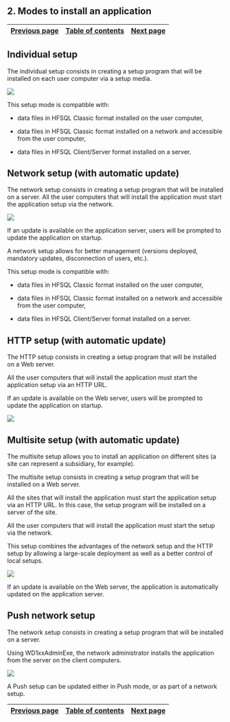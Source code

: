 
## 2. Modes to install an application
			

| [Previous page](../Concepts_WD/1410087079.md) | [Table of contents](../Concepts_WD/1410087098.md) | [Next page](../Concepts_WD/1410087081.md) |
| --- | --- | --- |



<a name="NOTE1"></a>
<a name="NOTE1_1"></a>


## Individual setup
<a name="individual_setup_ELTTEXTE000163"></a>
The individual setup consists in creating a setup program that will be installed on each user computer via a setup media.

![](https://doc.pcsoft.fr/en-US/images/image.awp?langid=3&name=P5_Installation_classique.gif)


This setup mode is compatible with:

- data files in HFSQL Classic format installed on the user computer,

- data files in HFSQL Classic format installed on a network and accessible from the user computer,

- data files in HFSQL Client/Server format installed on a server.




<a name="NOTE2"></a>
<a name="NOTE2_1"></a>


## Network setup (with automatic update)
<a name="network_setup_with_automatic_update_ELTTEXTE000187"></a>
The network setup consists in creating a setup program that will be installed on a server. All the user computers that will install the application must start the application setup via the network. 

![](https://doc.pcsoft.fr/en-US/images/image.awp?langid=3&name=P5_Installation_reseau.gif)


If an update is available on the application server, users will be prompted to update the application on startup.

A network setup allows for better management (versions deployed, mandatory updates, disconnection of users, etc.).

This setup mode is compatible with:

- data files in HFSQL Classic format installed on the user computer,

- data files in HFSQL Classic format installed on a network and accessible from the user computer,

- data files in HFSQL Client/Server format installed on a server.




<a name="NOTE3"></a>
<a name="NOTE3_1"></a>


## HTTP setup (with automatic update)
<a name="http_setup_with_automatic_update_ELTTEXTE000211"></a>
The HTTP setup consists in creating a setup program that will be installed on a Web server.

All the user computers that will install the application must start the application setup via an HTTP URL. 

If an update is available on the Web server, users will be prompted to update the application on startup.

![](https://doc.pcsoft.fr/en-US/images/image.awp?langid=3&name=P5_Installation_HTTP.gif)


<a name="NOTE4"></a>
<a name="NOTE4_1"></a>


## Multisite setup (with automatic update)
<a name="multisite_setup_with_automatic_update_ELTTEXTE000235"></a>
The multisite setup allows you to install an application on different sites (a site can represent a subsidiary, for example).

The multisite setup consists in creating a setup program that will be installed on a Web server.

All the sites that will install the application must start the application setup via an HTTP URL. In this case, the setup program will be installed on a server of the site.

All the user computers that will install the application must start the setup via the network.

This setup combines the advantages of the network setup and the HTTP setup by allowing a large-scale deployment as well as a better control of local setups.

![](https://doc.pcsoft.fr/en-US/images/image.awp?langid=3&name=P5_Installation_multi_sites.gif)


If an update is available on the Web server, the application is automatically updated on the application server.

<a name="NOTE5"></a>
<a name="NOTE5_1"></a>


## Push network setup
<a name="push_network_setup_ELTTEXTE000259"></a>
The network setup consists in creating a setup program that will be installed on a server.

Using WD1xxAdminExe, the network administrator installs the application from the server on the client computers. 

![](https://doc.pcsoft.fr/en-US/images/image.awp?langid=3&name=P5_Installation_Push.gif)


A Push setup can be updated either in Push mode, or as part of a network setup.

| [Previous page](../Concepts_WD/1410087079.md) | [Table of contents](../Concepts_WD/1410087098.md) | [Next page](../Concepts_WD/1410087081.md) |
| --- | --- | --- |




